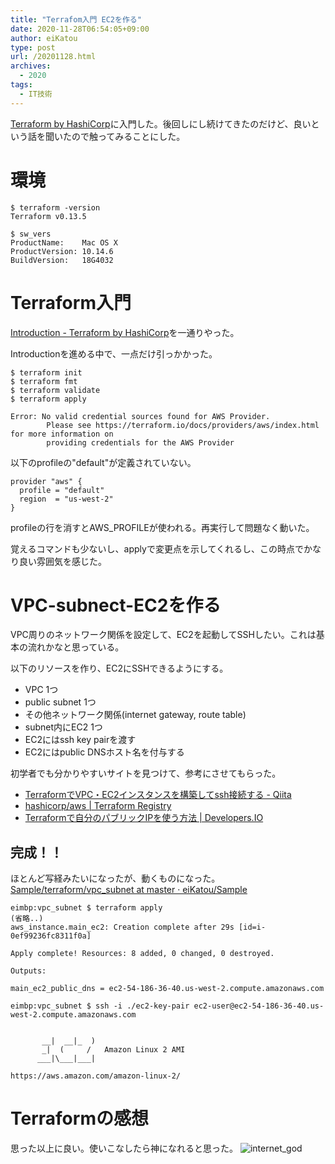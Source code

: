 ```yaml
---
title: "Terrafom入門 EC2を作る"
date: 2020-11-28T06:54:05+09:00
author: eiKatou
type: post
url: /20201128.html
archives:
  - 2020
tags:
  - IT技術
---
```


[Terraform by HashiCorp](https://www.terraform.io/)に入門した。後回しにし続けてきたのだけど、良いという話を聞いたので触ってみることにした。

<!--more-->
# 環境
```shell
$ terraform -version
Terraform v0.13.5

$ sw_vers
ProductName:    Mac OS X
ProductVersion: 10.14.6
BuildVersion:   18G4032
```

# Terraform入門
[Introduction - Terraform by HashiCorp](https://www.terraform.io/intro/index.html)を一通りやった。

Introductionを進める中で、一点だけ引っかかった。
```shell
$ terraform init
$ terraform fmt
$ terraform validate
$ terraform apply

Error: No valid credential sources found for AWS Provider.
        Please see https://terraform.io/docs/providers/aws/index.html for more information on
        providing credentials for the AWS Provider
```

以下のprofileの"default"が定義されていない。
```shell
provider "aws" {
  profile = "default"
  region  = "us-west-2"
}
```

profileの行を消すとAWS_PROFILEが使われる。再実行して問題なく動いた。

覚えるコマンドも少ないし、applyで変更点を示してくれるし、この時点でかなり良い雰囲気を感じた。

# VPC-subnect-EC2を作る
VPC周りのネットワーク関係を設定して、EC2を起動してSSHしたい。これは基本の流れかなと思っている。

以下のリソースを作り、EC2にSSHできるようにする。
- VPC 1つ
- public subnet 1つ
- その他ネットワーク関係(internet gateway, route table)
- subnet内にEC2 1つ
- EC2にはssh key pairを渡す
- EC2にはpublic DNSホスト名を付与する

初学者でも分かりやすいサイトを見つけて、参考にさせてもらった。
- [TerraformでVPC・EC2インスタンスを構築してssh接続する - Qiita](https://qiita.com/kou_pg_0131/items/45cdde3d27bd75f1bfd5)
- [hashicorp/aws | Terraform Registry](https://registry.terraform.io/providers/hashicorp/aws/latest)
- [Terraformで自分のパブリックIPを使う方法 | Developers.IO](https://dev.classmethod.jp/articles/reference-my-pubic-ip-in-terraform/)

## 完成！！
ほとんど写経みたいになったが、動くものになった。  
[Sample/terraform/vpc_subnet at master · eiKatou/Sample](https://github.com/eiKatou/Sample/tree/master/terraform/vpc_subnet)

```shell
eimbp:vpc_subnet $ terraform apply
(省略..)
aws_instance.main_ec2: Creation complete after 29s [id=i-0ef99236fc8311f0a]

Apply complete! Resources: 8 added, 0 changed, 0 destroyed.

Outputs:

main_ec2_public_dns = ec2-54-186-36-40.us-west-2.compute.amazonaws.com

eimbp:vpc_subnet $ ssh -i ./ec2-key-pair ec2-user@ec2-54-186-36-40.us-west-2.compute.amazonaws.com


       __|  __|_  )
       _|  (     /   Amazon Linux 2 AMI
      ___|\___|___|

https://aws.amazon.com/amazon-linux-2/

```

# Terraformの感想
思った以上に良い。使いこなしたら神になれると思った。
![internet_god](/uploads/illustration/internet_god.png)

